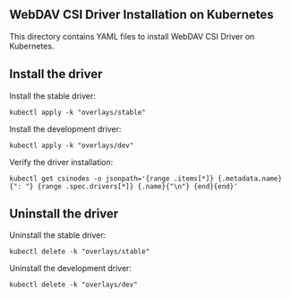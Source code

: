 ## WebDAV CSI Driver Installation on Kubernetes
This directory contains YAML files to install WebDAV CSI Driver on Kubernetes.

## Install the driver
Install the stable driver:

```shell script
kubectl apply -k "overlays/stable"
```

Install the development driver:
```shell script
kubectl apply -k "overlays/dev"
```

Verify the driver installation:
```shell script
kubectl get csinodes -o jsonpath='{range .items[*]} {.metadata.name}{": "} {range .spec.drivers[*]} {.name}{"\n"} {end}{end}'
```

## Uninstall the driver
Uninstall the stable driver:
```shell script
kubectl delete -k "overlays/stable"
```

Uninstall the development driver:
```shell script
kubectl delete -k "overlays/dev"
```
